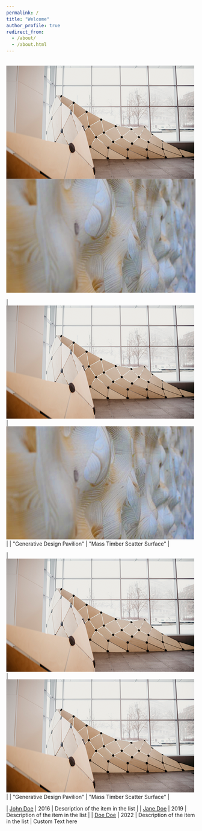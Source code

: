 ```yaml
---
permalink: /
title: "Welcome"
author_profile: true
redirect_from: 
  - /about/
  - /about.html
---
```

<br/>
<img src='./images/GDP.png' align="top" /><img src='./images/CLT.png' width="600">
<br/>

| <img src='./images/GDP.png'> | <img src='./images/CLT.png'>  |
| "Generative Design Pavilion" | "Mass Timber Scatter Surface" |

| <img src='./images/GDP.png'> | <img src='./images/GDP.png'>  |
| "Generative Design Pavilion" | "Mass Timber Scatter Surface" |

| [John Doe](#)    | 2016   | Description of the item in the list                          |
| [Jane Doe](#)    | 2019   | Description of the item in the list                          |
| [Doe Doe](#)     | 2022   | Description of the item in the list                          |
Custom Text here

